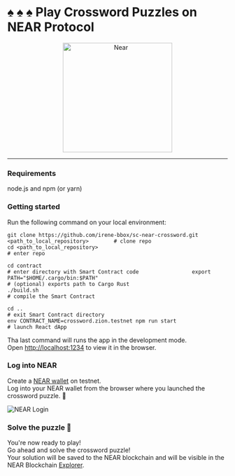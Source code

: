 
# :spades: :spades: :spades:  Play Crossword Puzzles on NEAR Protocol
<p align="center">
  <a href="https://near.org/">
    <img alt="Near" src="https://github.com/irene-bbox/sc-near-crossword/blob/master/public/near_white.png" width="250" />
  </a>
</p>

---

### Requirements  

node.js and npm (or yarn)

### Getting started 

Run the following command on your local environment:

```
git clone https://github.com/irene-bbox/sc-near-crossword.git <path_to_local_repository>        # clone repo
cd <path_to_local_repository>                                                                   # enter repo

cd contract                                                                                     # enter directory with Smart Contract code                 export PATH="$HOME/.cargo/bin:$PATH"                                                            # (optional) exports path to Cargo Rust
./build.sh                                                                                      # compile the Smart Contract

cd ..                                                                                           # exit Smart Contract directory
env CONTRACT_NAME=crossword.zion.testnet npm run start                                          # launch React dApp
```

Tha last command will runs the app in the development mode.\
Open [http://localhost:1234](http://localhost:1234) to view it in the browser.

### Log into NEAR 

Create a [NEAR wallet](https://wallet.testnet.near.org/) on testnet.\
Log into your NEAR wallet from the browser where you launched the crossword puzzle. :satellite: 

![NEAR Login](https://github.com/irene-bbox/sc-near-crossword/blob/master/public/login.png)


### Solve the puzzle  :ninja:

You're now ready to play!\
Go ahead and solve the crossword puzzle!\
Your solution will be saved to the NEAR blockchain and will be visible in the NEAR Blockchain [Explorer](https://explorer.testnet.near.org/).
